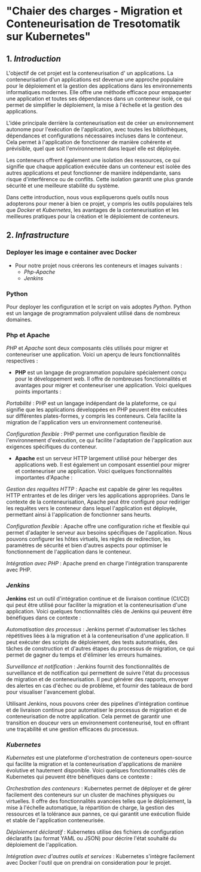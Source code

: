 # **"Chaier des charges - Migration et Conteneurisation de Tresotomatik sur Kubernetes"**

## 1. *Introduction*

L'objectif de cet projet est la conteneurisation d' un applications. La conteneurisation d'un applications est devenue une approche populaire pour le déploiement et la gestion des applications dans les environnements informatiques modernes. Elle offre une méthode efficace pour empaqueter une application et toutes ses dépendances dans un conteneur isolé, ce qui permet de simplifier le déploiement, la mise à l'échelle et la gestion des applications.

L'idée principale derrière la conteneurisation est de créer un environnement autonome pour l'exécution de l'application, avec toutes les bibliothèques, dépendances et configurations nécessaires incluses dans le conteneur. Cela permet à l'application de fonctionner de manière cohérente et prévisible, quel que soit l'environnement dans lequel elle est déployée.

Les conteneurs offrent également une isolation des ressources, ce qui signifie que chaque application exécutée dans un conteneur est isolée des autres applications et peut fonctionner de manière indépendante, sans risque d'interférence ou de conflits. Cette isolation garantit une plus grande sécurité et une meilleure stabilité du système.

Dans cette introduction, nous vous expliquerons quels outils nous adopterons pour mener à bien ce projet, y compris les outils populaires tels que *Docker* et *Kubernetes*, les avantages de la conteneurisation et les meilleures pratiques pour la création et le déploiement de conteneurs.

## 2. *Infrastructure*

### **Deployer les image e container avec Docker**

* Pour notre projet nous créerons les conteneurs et images suivants :
    -   *Php-Apache*
    -   *Jenkins*

### **Python**

Pour deployer les configuration et le script on vais adoptes *Python*. Python est un langage de programmation polyvalent utilisé dans de nombreux domaines. 

### **Php** et **Apache**

*PHP* et *Apache* sont deux composants clés utilisés pour migrer et conteneuriser une application. Voici un aperçu de leurs fonctionnalités respectives :

- **PHP** est un langage de programmation populaire spécialement conçu pour le développement web. Il offre de nombreuses fonctionnalités et avantages pour migrer et conteneuriser une application. Voici quelques points importants :

*Portabilité* : PHP est un langage indépendant de la plateforme, ce qui signifie que les applications développées en PHP peuvent être exécutées sur différentes plates-formes, y compris les conteneurs. Cela facilite la migration de l'application vers un environnement conteneurisé.

*Configuration flexible* : PHP permet une configuration flexible de l'environnement d'exécution, ce qui facilite l'adaptation de l'application aux exigences spécifiques du conteneur.


- **Apache** est un serveur HTTP largement utilisé pour héberger des applications web. Il est également un composant essentiel pour migrer et conteneuriser une application. Voici quelques fonctionnalités importantes d'Apache :

*Gestion des requêtes HTTP* : Apache est capable de gérer les requêtes HTTP entrantes et de les diriger vers les applications appropriées. Dans le contexte de la conteneurisation, Apache peut être configuré pour rediriger les requêtes vers le conteneur dans lequel l'application est déployée, permettant ainsi à l'application de fonctionner sans heurts.

*Configuration flexible* : Apache offre une configuration riche et flexible qui permet d'adapter le serveur aux besoins spécifiques de l'application. Nous pouvons configurer les hôtes virtuels, les règles de redirection, les paramètres de sécurité et bien d'autres aspects pour optimiser le fonctionnement de l'application dans le conteneur.

*Intégration avec PHP* : Apache prend en charge l'intégration transparente avec PHP.


### *Jenkins*

**Jenkins** est un outil d'intégration continue et de livraison continue (CI/CD) qui peut être utilisé pour faciliter la migration et la conteneurisation d'une application. Voici quelques fonctionnalités clés de Jenkins qui peuvent être bénéfiques dans ce contexte :

*Automatisation des processus* : Jenkins permet d'automatiser les tâches répétitives liées à la migration et à la conteneurisation d'une application. Il peut exécuter des scripts de déploiement, des tests automatisés, des tâches de construction et d'autres étapes du processus de migration, ce qui permet de gagner du temps et d'éliminer les erreurs humaines.

*Surveillance et notification* : Jenkins fournit des fonctionnalités de surveillance et de notification qui permettent de suivre l'état du processus de migration et de conteneurisation. Il peut générer des rapports, envoyer des alertes en cas d'échec ou de problème, et fournir des tableaux de bord pour visualiser l'avancement global.

Utilisant Jenkins, nous pouvons créer des pipelines d'intégration continue et de livraison continue pour automatiser le processus de migration et de conteneurisation de notre application. Cela permet de garantir une transition en douceur vers un environnement conteneurisé, tout en offrant une traçabilité et une gestion efficaces du processus.

### *Kubernetes*

*Kubernetes* est une plateforme d'orchestration de conteneurs open-source qui facilite la migration et la conteneurisation d'applications de manière évolutive et hautement disponible. Voici quelques fonctionnalités clés de Kubernetes qui peuvent être bénéfiques dans ce contexte :

*Orchestration des conteneurs* : Kubernetes permet de déployer et de gérer facilement des conteneurs sur un cluster de machines physiques ou virtuelles. Il offre des fonctionnalités avancées telles que le déploiement, la mise à l'échelle automatique, la répartition de charge, la gestion des ressources et la tolérance aux pannes, ce qui garantit une exécution fluide et stable de l'application conteneurisée.

*Déploiement déclaratif* : Kubernetes utilise des fichiers de configuration déclaratifs (au format YAML ou JSON) pour décrire l'état souhaité du déploiement de l'application.

*Intégration avec d'autres outils et services* : Kubernetes s'intègre facilement avec Docker l'outil que on prendrai on consideration pour le projet. 
